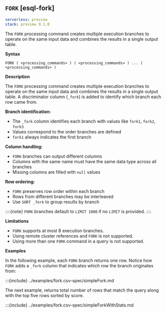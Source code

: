 ## `FORK` [esql-fork]

```yaml {applies_to}
serverless: preview
stack: preview 9.1.0
```

The `FORK` processing command creates multiple execution branches to operate
on the same input data and combines the results in a single output table.

**Syntax**

```esql
FORK ( <processing_commands> ) ( <processing_commands> ) ... ( <processing_commands> )
```

**Description**

The `FORK` processing command creates multiple execution branches to operate
on the same input data and combines the results in a single output table. A discriminator column (`_fork`) is added to identify which branch each row came from.

**Branch identification:**
- The `_fork` column identifies each branch with values like `fork1`, `fork2`, `fork3`
- Values correspond to the order branches are defined
- `fork1` always indicates the first branch

**Column handling:**
- `FORK` branches can output different columns
- Columns with the same name must have the same data type across all branches  
- Missing columns are filled with `null` values

**Row ordering:**
- `FORK` preserves row order within each branch
- Rows from different branches may be interleaved
- Use `SORT _fork` to group results by branch

::::{note}
`FORK` branches default to `LIMIT 1000` if no `LIMIT` is provided.
::::

**Limitations**

- `FORK` supports at most 8 execution branches.
- Using remote cluster references and `FORK` is not supported.
- Using more than one `FORK` command in a query is not supported.

**Examples**

In the following example, each `FORK` branch returns one row.
Notice how `FORK` adds a `_fork` column that indicates which row the branch originates from:

:::{include} ../examples/fork.csv-spec/simpleFork.md

The next example, returns total number of rows that match the query along with
the top five rows sorted by score.

:::{include} ../examples/fork.csv-spec/simpleForkWithStats.md

